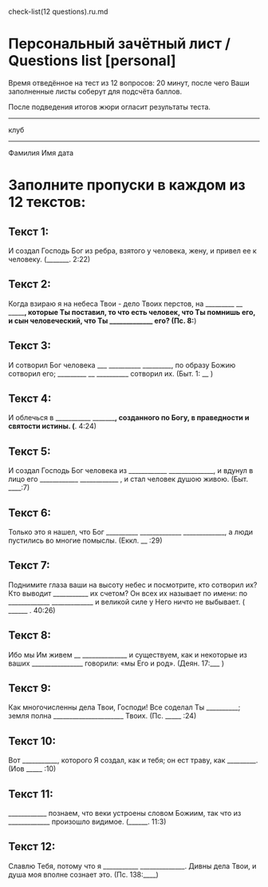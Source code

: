 check-list(12 questions).ru.md

# Персональный зачётный лист / Questions list [personal]

Время отведённое на тест из 12 вопросов: 20 минут, после чего Ваши заполненные листы соберут для подсчёта баллов.

После подведения итогов жюри огласит результаты теста.

_______________
 клуб
_______________    ________________         __________
 Фамилия               Имя                    дата


# Заполните пропуски в каждом из 12 текстов:


## Текст 1:

 И создал Господь Бог из ребра, взятого у человека, жену, и
привел ее к человеку. 
(_______. 2:22)

## Текст 2:

 Когда взираю я на небеса Твои - дело Твоих перстов, на _________ __ ___________, которые Ты поставил, то что есть человек, что Ты помнишь его, и сын человеческий, что Ты _____________ его? 
 (Пс. 8:______)


## Текст 3:

 И сотворил Бог человека ___ __________ _________, по образу Божию сотворил его; _________ __ __________ сотворил их. 
 (Быт. 1: __ )


## Текст 4:

 И облечься в ___________  _____________, созданного по Богу, в праведности и святости истины. (______. 4:24)


## Текст 5:

 И создал Господь Бог человека из ____________   ______________, и вдунул в лицо его ____________  ____________ , и стал человек душою живою. 
 (Быт. ____:7)


## Текст 6:

 Только это я нашел, что Бог __________ _____________ _____________, а люди пустились во многие помыслы. 
 (Еккл. __ :29)


## Текст 7:

 Поднимите глаза ваши на высоту небес и посмотрите, кто сотворил их? Кто выводит ___________ их счетом? Он всех их называет по имени: по _____________ _____________ и великой силе у Него ничто не выбывает. 
 ( ______ . 40:26)


## Текст 8:

 Ибо мы Им живем __ ______________ и существуем, как и некоторые из ваших ________________ говорили: «мы Его и род». 
 (Деян. 17:___ )


## Текст 9:

 Как многочисленны дела Твои, Господи! Все соделал Ты __________; земля полна ______________________ Твоих. 
 (Пс. _____ :24)


## Текст 10:

 Вот ___________, которого Я создал, как и тебя; он ест траву, как _________. 
 (Иов _____ :10)


## Текст 11:

 ____________ познаем, что веки устроены словом Божиим, так что из _____________ произошло видимое. 
 (______. 11:3)


## Текст 12:

 Славлю Тебя, потому что я ___________  ______________. Дивны дела Твои, и душа моя вполне сознает это. 
 (Пс. 138:____)
























